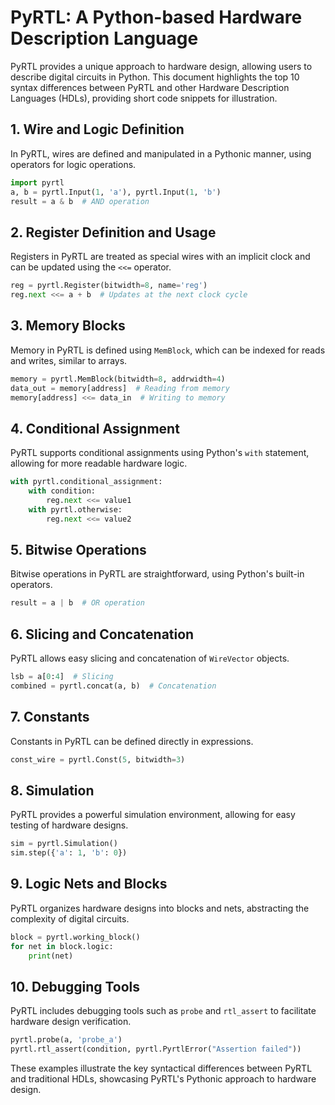# PyRTL: A Python-based Hardware Description Language

PyRTL provides a unique approach to hardware design, allowing users to describe digital circuits in Python. This document highlights the top 10 syntax differences between PyRTL and other Hardware Description Languages (HDLs), providing short code snippets for illustration.

## 1. Wire and Logic Definition

In PyRTL, wires are defined and manipulated in a Pythonic manner, using operators for logic operations.

```python
import pyrtl
a, b = pyrtl.Input(1, 'a'), pyrtl.Input(1, 'b')
result = a & b  # AND operation
```

## 2. Register Definition and Usage

Registers in PyRTL are treated as special wires with an implicit clock and can be updated using the `<<=` operator.

```python
reg = pyrtl.Register(bitwidth=8, name='reg')
reg.next <<= a + b  # Updates at the next clock cycle
```

## 3. Memory Blocks

Memory in PyRTL is defined using `MemBlock`, which can be indexed for reads and writes, similar to arrays.

```python
memory = pyrtl.MemBlock(bitwidth=8, addrwidth=4)
data_out = memory[address]  # Reading from memory
memory[address] <<= data_in  # Writing to memory
```

## 4. Conditional Assignment

PyRTL supports conditional assignments using Python's `with` statement, allowing for more readable hardware logic.

```python
with pyrtl.conditional_assignment:
    with condition:
        reg.next <<= value1
    with pyrtl.otherwise:
        reg.next <<= value2
```

## 5. Bitwise Operations

Bitwise operations in PyRTL are straightforward, using Python's built-in operators.

```python
result = a | b  # OR operation
```

## 6. Slicing and Concatenation

PyRTL allows easy slicing and concatenation of `WireVector` objects.

```python
lsb = a[0:4]  # Slicing
combined = pyrtl.concat(a, b)  # Concatenation
```

## 7. Constants

Constants in PyRTL can be defined directly in expressions.

```python
const_wire = pyrtl.Const(5, bitwidth=3)
```

## 8. Simulation

PyRTL provides a powerful simulation environment, allowing for easy testing of hardware designs.

```python
sim = pyrtl.Simulation()
sim.step({'a': 1, 'b': 0})
```

## 9. Logic Nets and Blocks

PyRTL organizes hardware designs into blocks and nets, abstracting the complexity of digital circuits.

```python
block = pyrtl.working_block()
for net in block.logic:
    print(net)
```

## 10. Debugging Tools

PyRTL includes debugging tools such as `probe` and `rtl_assert` to facilitate hardware design verification.

```python
pyrtl.probe(a, 'probe_a')
pyrtl.rtl_assert(condition, pyrtl.PyrtlError("Assertion failed"))
```

These examples illustrate the key syntactical differences between PyRTL and traditional HDLs, showcasing PyRTL's Pythonic approach to hardware design.
